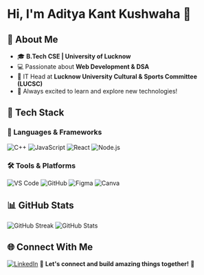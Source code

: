 # Hi, I'm Aditya Kant Kushwaha 👋

## 🚀 About Me

- 🎓 **B.Tech CSE | University of Lucknow**  
- 💻 Passionate about **Web Development & DSA**
- 📜 IT Head at **Lucknow University Cultural & Sports Committee (LUCSC)**  
- 🌟 Always excited to learn and explore new technologies!  

## 🔧 Tech Stack

### 🚀 Languages & Frameworks
![C++](https://img.shields.io/badge/C++-00599C?style=for-the-badge&logo=cplusplus&logoColor=white)
![JavaScript](https://img.shields.io/badge/JavaScript-F7DF1E?style=for-the-badge&logo=javascript&logoColor=black)
![React](https://img.shields.io/badge/React-20232A?style=for-the-badge&logo=react&logoColor=61DAFB)
![Node.js](https://img.shields.io/badge/Node.js-43853D?style=for-the-badge&logo=node.js&logoColor=white)

### 🛠 Tools & Platforms
![VS Code](https://img.shields.io/badge/VS_Code-007ACC?style=for-the-badge&logo=visual-studio-code&logoColor=white)
![GitHub](https://img.shields.io/badge/GitHub-181717?style=for-the-badge&logo=github&logoColor=white)
![Figma](https://img.shields.io/badge/Figma-F24E1E?style=for-the-badge&logo=figma&logoColor=white)
![Canva](https://img.shields.io/badge/Canva-00C4CC?style=for-the-badge&logo=canva&logoColor=white)

## 📊 GitHub Stats

![GitHub Streak](https://github-readme-streak-stats.herokuapp.com/?user=your-github-username&theme=dark&hide_border=true)
![GitHub Stats](https://github-readme-stats.vercel.app/api?username=your-github-username&show_icons=true&theme=dark&hide_border=true)

## 🌐 Connect With Me

[![LinkedIn](https://img.shields.io/badge/LinkedIn-0077B5?style=for-the-badge&logo=linkedin&logoColor=white)]([https://linkedin.com/in/your-profile](https://www.linkedin.com/in/adityakantkushwaha/))  
🔹 **Let's connect and build amazing things together!** 🚀

